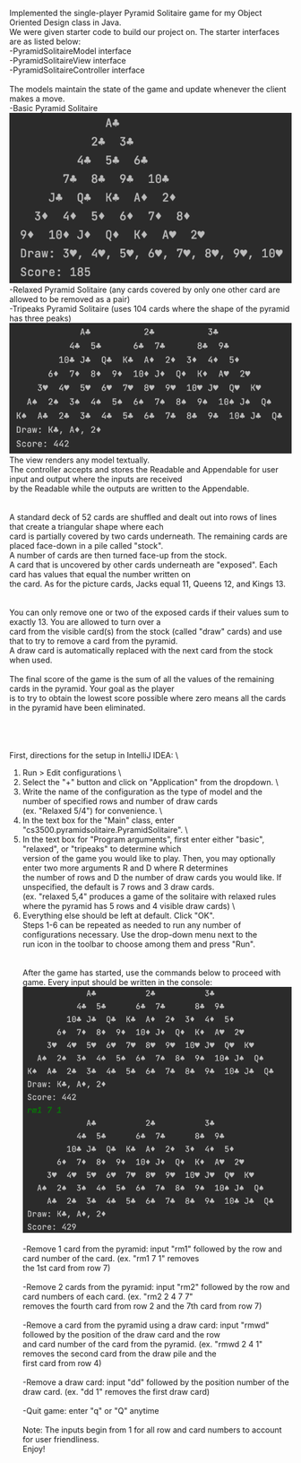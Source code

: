 <Pyramid Solitaire Game>

Implemented the single-player Pyramid Solitaire game for my Object Oriented Design class in Java. \
We were given starter code to build our project on. The starter interfaces are as listed below: \
-PyramidSolitaireModel interface \
-PyramidSolitaireView interface \
-PyramidSolitaireController interface \
 \
The models maintain the state of the game and update whenever the client makes a move. \
	-Basic Pyramid Solitaire \
	![Basic](Img/basic.png) \
	-Relaxed Pyramid Solitaire (any cards covered by only one other card are allowed to be removed as a pair) \
	-Tripeaks Pyramid Solitaire (uses 104 cards where the shape of the pyramid has three peaks) \
	![Tripeaks](Img/Tripeaks.png) \
The view renders any model textually. \
The controller accepts and stores the Readable and Appendable for user input and output where the inputs are received \
by the Readable while the outputs are written to the Appendable. \
 \
<Game Layout> \
A standard deck of 52 cards are shuffled and dealt out into rows of lines that create a triangular shape where each \
card is partially covered by two cards underneath. The remaining cards are placed face-down in a pile called "stock". \
A number of cards are then turned face-up from the stock. \
A card that is uncovered by other cards underneath are "exposed". Each card has values that equal the number written on \
the card. As for the picture cards, Jacks equal 11, Queens 12, and Kings 13. \
 \
<Game Rules> \
You can only remove one or two of the exposed cards if their values sum to exactly 13. You are allowed to turn over a \
card from the visible card(s) from the stock (called "draw" cards) and use that to try to remove a card from the pyramid. \
A draw card is automatically replaced with the next card from the stock when used. \
 \
The final score of the game is the sum of all the values of the remaining cards in the pyramid. Your goal as the player \
is to try to obtain the lowest score possible where zero means all the cards in the pyramid have been eliminated. \
 \
 \
<How to play> \
 \
First, directions for the setup in IntelliJ IDEA: \
1) Run > Edit configurations \
2) Select the "+" button and click on "Application" from the dropdown. \
3) Write the name of the configuration as the type of model and the number of specified rows and number of draw cards \
(ex. "Relaxed 5/4") for convenience. \
4) In the text box for the "Main" class, enter "cs3500.pyramidsolitaire.PyramidSolitaire". \
5) In the text box for "Program arguments", first enter either "basic", "relaxed", or "tripeaks" to determine which \
version of the game you would like to play. Then, you may optionally enter two more arguments R and D where R determines \
the number of rows and D the number of draw cards you would like. If unspecified, the default is 7 rows and 3 draw cards. \
(ex. "relaxed 5,4" produces a game of the solitaire with relaxed rules where the pyramid has 5 rows and 4 visible draw cards) \
6) Everything else should be left at default. Click "OK". \
Steps 1-6 can be repeated as needed to run any number of configurations necessary. Use the drop-down menu next to the \
run icon in the toolbar to choose among them and press "Run". \
 \
 \
After the game has started, use the commands below to proceed with game. Every input should be written in the console: \
![rm1](Img/rm1.png) \
 \
-Remove 1 card from the pyramid: input "rm1" followed by the row and card number of the card. (ex. "rm1 7 1" removes \
the 1st card from row 7) \
 \
-Remove 2 cards from the pyramid: input "rm2" followed by the row and card numbers of each card. (ex. "rm2 2 4 7 7" \
removes the fourth card from row 2 and the 7th card from row 7) \
 \
-Remove a card from the pyramid using a draw card: input "rmwd" followed by the position of the draw card and the row \
and card number of the card from the pyramid. (ex. "rmwd 2 4 1" removes the second card from the draw pile and the \
first card from row 4) \
 \
-Remove a draw card: input "dd" followed by the position number of the draw card. (ex. "dd 1" removes the first draw card) \
 \
-Quit game: enter "q" or "Q" anytime \
 \
Note: The inputs begin from 1 for all row and card numbers to account for user friendliness. \
Enjoy!
